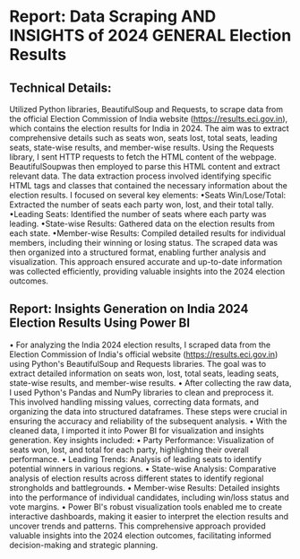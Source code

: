 # Report: Data Scraping AND INSIGHTS of 2024 GENERAL Election Results

## Technical Details:
Utilized Python libraries, BeautifulSoup and Requests, to scrape data from the official Election Commission of India website (https://results.eci.gov.in), which contains the election results for India in 2024. 
The aim was to extract comprehensive details such as seats won, seats lost, total seats, leading seats, state-wise results, and member-wise results. Using the Requests library, I sent HTTP requests to 
fetch the HTML content of the webpage. BeautifulSoupwas then employed to parse this HTML content and extract relevant data. The data extraction process involved identifying specific HTML tags and 
classes that contained the necessary information about the election results.
I focused on several key elements:
 •Seats Win/Lose/Total: Extracted the number of seats each party won, lost, and their total tally.
 •Leading Seats: Identified the number of seats where each party was leading.
 •State-wise Results: Gathered data on the election results from each state.
 •Member-wise Results: Compiled detailed results for individual members, including their winning or losing status.
The scraped data was then organized into a structured format, enabling further analysis and visualization. This approach ensured accurate and up-to-date information was collected efficiently, providing 
valuable insights into the 2024 election 
outcomes.

## Report: Insights Generation on India 2024 Election Results Using Power BI
 • For analyzing the India 2024 election results, I scraped data from the Election Commission of India's official website (https://results.eci.gov.in) using Python's BeautifulSoup and Requests libraries. 
   The goal was to extract detailed information on seats won, lost, total seats, leading seats, state-wise results, and member-wise results.
 • After collecting the raw data, I used Python's Pandas and NumPy libraries to clean and preprocess it. This involved handling missing values, correcting data formats, and organizing the data
   into structured dataframes. These steps were crucial in ensuring the accuracy and reliability of the subsequent analysis.
 • With the cleaned data, I imported it into Power BI for visualization and insights generation. Key insights included:
 • Party Performance: Visualization of seats won, lost, and total for each party, highlighting their overall performance.
 • Leading Trends: Analysis of leading seats to identify potential winners in various regions.
 • State-wise Analysis: Comparative analysis of election results across different states to identify regional strongholds and battlegrounds.
 • Member-wise Results: Detailed insights into the performance of individual candidates, including win/loss status and vote margins.
 • Power BI's robust visualization tools enabled me to create interactive dashboards, making it easier to interpret the election results and uncover trends and patterns. 
   This comprehensive approach provided valuable insights into the 2024 election outcomes, facilitating informed decision-making and strategic planning.
